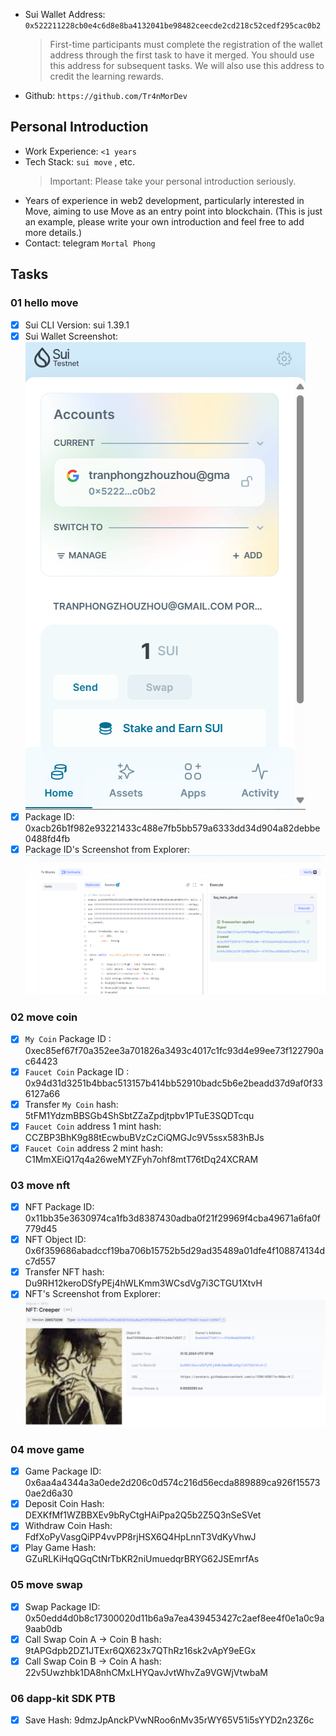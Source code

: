 - Sui Wallet Address: `0x522211228cb0e4c6d8e8ba4132041be98482ceecde2cd218c52cedf295cac0b2`
  > First-time participants must complete the registration of the wallet address through the first task to have it merged. You should use this address for subsequent tasks. We will also use this address to credit the learning rewards.
- Github: `https://github.com/Tr4nMorDev`

## Personal Introduction

- Work Experience: `<1 years`
- Tech Stack: `sui move` , etc.
  > Important: Please take your personal introduction seriously.
- Years of experience in web2 development, particularly interested in Move, aiming to use Move as an entry point into blockchain. (This is just an example, please write your own introduction and feel free to add more details.)
- Contact: telegram `Mortal Phong`

## Tasks

### 01 hello move

- [x] Sui CLI Version: sui 1.39.1
- [x] Sui Wallet Screenshot: ![](images/image.png)
- [x] Package ID: 0xacb26b1f982e93221433c488e7fb5bb579a6333dd34d904a82debbe0488fd4fb
- [x] Package ID's Screenshot from Explorer: ![](images/image%20copy.png)

### 02 move coin

- [x] `My Coin` Package ID : 0xec85ef67f70a352ee3a701826a3493c4017c1fc93d4e99ee73f122790ac64423
- [x] `Faucet Coin` Package ID : 0x94d31d3251b4bbac513157b414bb52910badc5b6e2beadd37d9af0f336127a66
- [x] Transfer `My Coin` hash: 5tFM1YdzmBBSGb4ShSbtZZaZpdjtpbv1PTuE3SQDTcqu
- [x] `Faucet Coin` address 1 mint hash: CCZBP3BhK9g88tEcwbuBVzCzCiQMGJc9V5ssx583hBJs
- [x] `Faucet Coin` address 2 mint hash: C1MmXEiQ17q4a26weMYZFyh7ohf8mtT76tDq24XCRAM

### 03 move nft

- [x] NFT Package ID: 0x11bb35e3630974ca1fb3d8387430adba0f21f29969f4cba49671a6fa0f779d45
- [x] NFT Object ID: 0x6f359686abadccf19ba706b15752b5d29ad35489a01dfe4f108874134dc7d557
- [x] Transfer NFT hash: Du9RH12keroDSfyPEj4hWLKmm3WCsdVg7i3CTGU1XtvH
- [x] NFT's Screenshot from Explorer: ![](images/image%20copy%202.png)

### 04 move game

- [x] Game Package ID: 0x6aa4a4344a3a0ede2d206c0d574c216d56ecda889889ca926f155730ae2d6a30
- [x] Deposit Coin Hash: DEXKfMf1WZBBXEv9bRyCtgHAiPpa2Q5b2Z5Q3nSeSVet
- [x] Withdraw Coin Hash: FdfXoPyVasgQiPP4vvPP8rjHSX6Q4HpLnnT3VdKyVhwJ
- [x] Play Game Hash: GZuRLKiHqQGqCtNrTbKR2niUmuedqrBRYG62JSEmrfAs

### 05 move swap

- [x] Swap Package ID: 0x50edd4d0b8c17300020d11b6a9a7ea439453427c2aef8ee4f0e1a0c9a9aab0db
- [x] Call Swap Coin A -> Coin B hash: 9tAPGdpb2DZ1JTExr6QX623x7QThRz16sk2vApY9eEGx
- [x] Call Swap Coin B -> Coin A hash: 22v5Uwzhbk1DA8nhCMxLHYQavJvtWhvZa9VGWjVtwbaM

### 06 dapp-kit SDK PTB

- [x] Save Hash: 9dmzJpAnckPVwNRoo6nMv35rWY65V51i5sYYD2n23Z6c
